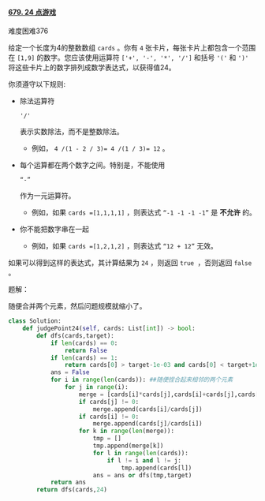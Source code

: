 #### [679. 24 点游戏](https://leetcode.cn/problems/24-game/)

难度困难376

给定一个长度为4的整数数组 `cards` 。你有 `4` 张卡片，每张卡片上都包含一个范围在 `[1,9]` 的数字。您应该使用运算符 `['+', '-', '*', '/']` 和括号 `'('` 和 `')'` 将这些卡片上的数字排列成数学表达式，以获得值24。

你须遵守以下规则:

- 除法运算符

   

  ```
  '/'
  ```

   

  表示实数除法，而不是整数除法。

  - 例如， `4 /(1 - 2 / 3)= 4 /(1 / 3)= 12` 。

- 每个运算都在两个数字之间。特别是，不能使用

   

  ```
  “-”
  ```

   

  作为一元运算符。

  - 例如，如果 `cards =[1,1,1,1]` ，则表达式 `“-1 -1 -1 -1”` 是 **不允许** 的。

- 你不能把数字串在一起

  - 例如，如果 `cards =[1,2,1,2]` ，则表达式 `“12 + 12”` 无效。

如果可以得到这样的表达式，其计算结果为 `24` ，则返回 `true `，否则返回 `false` 。



题解：

随便合并两个元素，然后问题规模就缩小了。

```python
class Solution:
    def judgePoint24(self, cards: List[int]) -> bool:
        def dfs(cards,target):
            if len(cards) == 0:
                return False
            if len(cards) == 1:
                return cards[0] > target-1e-03 and cards[0] < target+1e-03
            ans = False
            for i in range(len(cards)): ##随便捏合起来相邻的两个元素
                for j in range(i):
                    merge = [cards[i]*cards[j],cards[i]+cards[j],cards[i]-cards[j],cards[j]-cards[i]]
                    if cards[j] != 0:
                        merge.append(cards[i]/cards[j])
                    if cards[i] != 0:
                        merge.append(cards[j]/cards[i])
                    for k in range(len(merge)):
                        tmp = []
                        tmp.append(merge[k])
                        for l in range(len(cards)):
                            if l != i and l != j:
                                tmp.append(cards[l])
                        ans = ans or dfs(tmp,target)
            return ans
        return dfs(cards,24)
```

